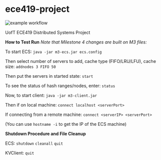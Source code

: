 # ece419-project
![example workflow](https://github.com/frederickjboyd/ece419-project/actions/workflows/ant.yml/badge.svg)

UofT ECE419 Distributed Systems Project

**How to Test Run**
*Note that Milestone 4 changes are built on M3 files:*

To start ECS: `java -jar m3-ecs.jar ecs.config`

Then select number of servers to add, cache type (FIFO/LRU/LFU), cache size:
`addnodes 3 FIFO 50`

Then put the servers in started state: `start`

To see the status of hash ranges/nodes, enter: `status`

Now, to start client: `java -jar m3-client.jar`

Then if on local machine: `connect localhost <serverPort>`

If connecting from a remote machine: `connect <serverIP> <serverPort>`

(You can use `hostname -i` to get the IP of the ECS machine)

**Shutdown Procedure and File Cleanup**

ECS: 
`shutdown`
`cleanall`
`quit`

KVClient: `quit`
